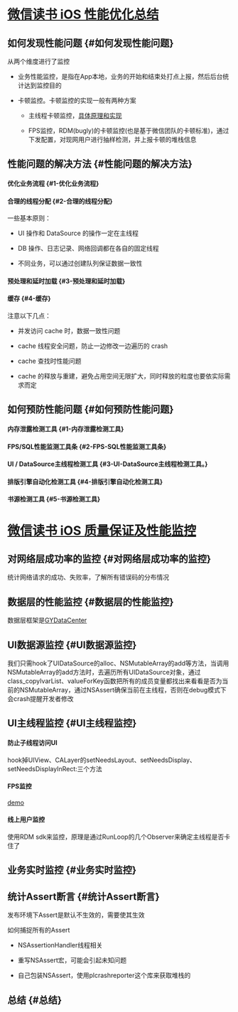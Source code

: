 # [微信读书 iOS 性能优化总结](https://wereadteam.github.io/2016/05/03/WeRead-Performance/)

## 如何发现性能问题 {#如何发现性能问题}

从两个维度进行了监控

* 业务性能监控，是指在App本地，业务的开始和结束处打点上报，然后后台统计达到监控目的
* 卡顿监控。卡顿监控的实现一般有两种方案

  * 主线程卡顿监控，[具体原理和实现](http://www.tanhao.me/code/151113.html/)

  * FPS监控，RDM\(bugly\)的卡顿监控\(也是基于微信团队的卡顿标准\)，通过下发配置，对现网用户进行抽样检测，并上报卡顿的堆栈信息

## 性能问题的解决方法 {#性能问题的解决方法}

#### 优化业务流程 {#1-优化业务流程}

#### 合理的线程分配 {#2-合理的线程分配}

一些基本原则：

* UI 操作和 DataSource 的操作一定在主线程

* DB 操作、日志记录、网络回调都在各自的固定线程

* 不同业务，可以通过创建队列保证数据一致性

#### 预处理和延时加载 {#3-预处理和延时加载}

#### 缓存 {#4-缓存}

注意以下几点：

* 并发访问 cache 时，数据一致性问题

* cache 线程安全问题，防止一边修改一边遍历的 crash

* cache 查找时性能问题

* cache 的释放与重建，避免占用空间无限扩大，同时释放的粒度也要依实际需求而定

## 如何预防性能问题 {#如何预防性能问题}

#### 内存泄露检测工具 {#1-内存泄露检测工具}

#### FPS/SQL性能监测工具条 {#2-FPS-SQL性能监测工具条}

#### UI / DataSource主线程检测工具 {#3-UI-DataSource主线程检测工具。}

#### 排版引擎自动化检测工具 {#4-排版引擎自动化检测工具}

#### 书源检测工具 {#5-书源检测工具}

# [微信读书 iOS 质量保证及性能监控](http://wereadteam.github.io/2016/12/12/Monitor/)

## 对网络层成功率的监控 {#对网络层成功率的监控}

统计网络请求的成功、失败率，了解所有错误码的分布情况

## 数据层的性能监控 {#数据层的性能监控}

数据层框架是[GYDataCenter](https://wereadteam.github.io/2016/07/06/GYDataCenter/)

## UI数据源监控 {#UI数据源监控}

我们只需hook了UIDataSource的alloc、NSMutableArray的add等方法，当调用NSMutableArray的add方法时，去遍历所有UIDataSource对象，通过class\_copyIvarList、valueForKey函数把所有的成员变量都找出来看看是否为当前的NSMutableArray，通过NSAssert确保当前在主线程，否则在debug模式下会crash提醒开发者修改

## UI主线程监控 {#UI主线程监控}

#### 防止子线程访问UI

hook掉UIView、CALayer的setNeedsLayout、setNeedsDisplay、setNeedsDisplayInRect:三个方法

#### FPS监控

[demo](https://github.com/featuretower/GYMonitor)

#### 线上用户监控

使用RDM sdk来监控，原理是通过RunLoop的几个Observer来确定主线程是否卡住了

## 业务实时监控 {#业务实时监控}

## 统计Assert断言 {#统计Assert断言}

发布环境下Assert是默认不生效的，需要使其生效

如何捕捉所有的Assert

* NSAssertionHandler线程相关
* 重写NSAssert宏，可能会引起未知问题

* 自己包装NSAssert，使用plcrashreporter这个库来获取堆栈的

## 总结 {#总结}



